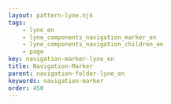 ```yaml
---
layout: pattern-lyne.njk
tags: 
    - lyne_en
    - lyne_components_navigation_marker_en
    - lyne_components_navigation_children_en
    - page
key: navigation-marker-lyne_en
title: Navigation-Marker
parent: navigation-folder-lyne_en
keywords: navigation-marker
order: 450
---
```

